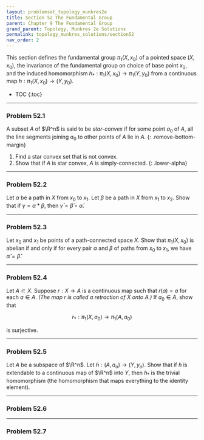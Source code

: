 ```yaml
---
layout: problemset_topology_munkres2e
title: Section 52 The Fundamental Group
parent: Chapter 9 The Fundamental Group
grand_parent: Topology, Munkres 2e Solutions
permalink: topology_munkres_solutions/section52
nav_order: 2
---
```


This section defines the fundamental group $\pi_1(X, x_0)$ of a pointed space $(X, x_0)$, the invariance of the fundamental group on choice of base point $x_0$, and the induced homomorphism $h_*: \pi_1(X, x_0) \to \pi_1(Y, y_0)$ from a continuous map $h: \pi_1(X, x_0) \to (Y, y_0)$.

* TOC
{:toc}

---

<div class='problem_stmt in_progress' markdown='1'>

### Problem 52.1
A subset $A$ of $\R^n$ is said to be *star-convex* if for some point $a_0$ of $A$, all the line segments joining $a_0$ to other points of $A$ lie in $A$.
{: .remove-bottom-margin}
1. Find a star convex set that is not convex.
2. Show that if $A$ is star convex, $A$ is simply-connected.
{: .lower-alpha}

</div>

---

<div class='problem_stmt in_progress' markdown='1'>

### Problem 52.2
Let $\alpha$ be a path in $X$ from $x_0$ to $x_1$. Let $\beta$ be a path in $X$ from $x_1$ to $x_2$. Show that if $\gamma = \alpha * \beta$, then $\hat{\gamma} = \hat{\beta} \circ \hat{\alpha}$.

</div>

---

<div class='problem_stmt in_progress' markdown='1'>

### Problem 52.3
Let $x_0$ and $x_1$ be points of a path-connected space $X$. Show that $\pi_1(X, x_0)$ is abelian if and only if for every pair $\alpha$ and $\beta$ of paths from $x_0$ to $x_1$, we have $\hat{\alpha} = \hat{\beta}$.

</div>

---

<div class='problem_stmt in_progress' markdown='1'>

### Problem 52.4
Let $A \subset X$. Suppose $r: X \to A$ is a continuous map such that $r(a) = a$ for each $a \in A$. *(The map $r$ is called a retraction of $X$ onto $A$.)* If $a_0 \in A$, show that

$$ r_* : \pi_1(X, a_0) \to \pi_1(A, a_0) $$

is surjective.

</div>

---

<div class='problem_stmt in_progress' markdown='1'>

### Problem 52.5
Let $A$ be a subspace of $\R^n$. Let $h: (A, a_o) \to (Y, y_o)$. Show that if $h$ is extendable to a continuous map of $\R^n$ into $Y$, then $h_*$ is the trivial homomorphism (the homomorphism that maps everything to the identity element).

</div>

---

<div class='problem_stmt in_progress' markdown='1'>

### Problem 52.6

</div>

---

<div class='problem_stmt in_progress' markdown='1'>

### Problem 52.7

</div>
